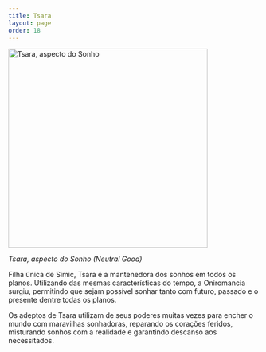 ```yaml
---
title: Tsara
layout: page
order: 18
---
```


<img src="../../assets/divindades/tsara.jpg" alt="Tsara, aspecto do Sonho" width="400"/>

*Tsara, aspecto do Sonho (Neutral Good)*

Filha única de Simic, Tsara é a mantenedora dos sonhos em todos os planos. Utilizando das mesmas características do tempo, a Oniromancia surgiu, permitindo que sejam possível sonhar tanto com futuro, passado e o presente dentre todas os planos. 

Os adeptos de Tsara utilizam de seus poderes muitas vezes para encher o mundo com maravilhas sonhadoras, reparando os corações feridos, misturando sonhos com a realidade e garantindo descanso aos necessitados. 